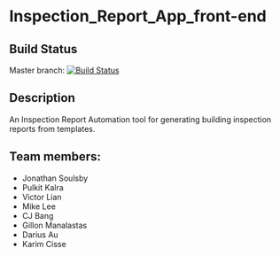 # Inspection_Report_App_front-end

## Build Status
Master branch: [![Build Status](https://travis-ci.com/Karim-C/Inspection_Report_App_front-end.svg?token=aUW8TwnwNhqKCHbwaCXT&branch=master)](https://travis-ci.com/Karim-C/Inspection_Report_App_front-end)

## Description
An Inspection Report Automation tool for generating building inspection reports from templates.

## Team members:
- Jonathan Soulsby
- Pulkit Kalra
- Victor Lian
- Mike Lee
- CJ Bang
- Gillon Manalastas
- Darius Au
- Karim Cisse
